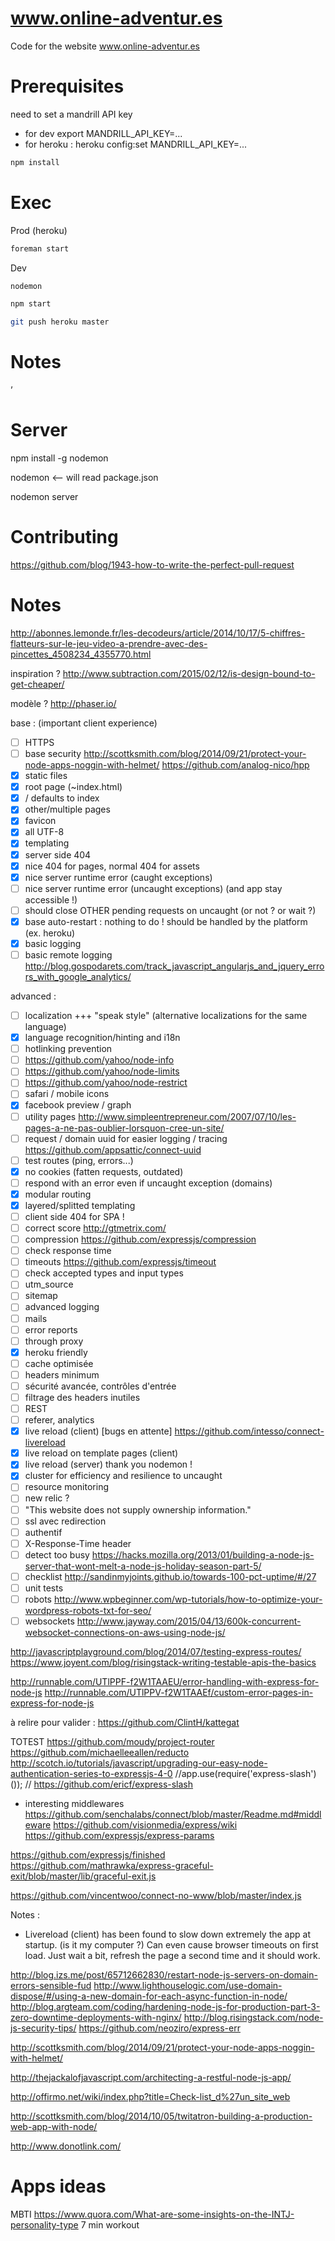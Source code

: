 www.online-adventur.es
======================

Code for the website www.online-adventur.es

Prerequisites
=============
need to set a mandrill API key
* for dev export MANDRILL_API_KEY=...
* for heroku : heroku config:set MANDRILL_API_KEY=...

```bash
npm install
```

Exec
====

Prod (heroku)
```bash
foreman start
```

Dev
```bash
nodemon
```

```bash
npm start
```


```bash
git push heroku master
```



Notes
=====
’


Server
======

npm install -g nodemon

nodemon   <-- will read package.json

nodemon server


Contributing
============
https://github.com/blog/1943-how-to-write-the-perfect-pull-request



Notes
=====

http://abonnes.lemonde.fr/les-decodeurs/article/2014/10/17/5-chiffres-flatteurs-sur-le-jeu-video-a-prendre-avec-des-pincettes_4508234_4355770.html

inspiration ? http://www.subtraction.com/2015/02/12/is-design-bound-to-get-cheaper/

modèle ? http://phaser.io/

base : (important client experience)
- [ ] HTTPS
- [ ] base security http://scottksmith.com/blog/2014/09/21/protect-your-node-apps-noggin-with-helmet/
                    https://github.com/analog-nico/hpp
- [x] static files
- [x] root page (~index.html)
- [x] / defaults to index
- [x] other/multiple pages
- [x] favicon
- [x] all UTF-8
- [x] templating
- [x] server side 404
- [x] nice 404 for pages, normal 404 for assets
- [x] nice server runtime error (caught exceptions)
- [ ] nice server runtime error (uncaught exceptions) (and app stay accessible !)
- [ ] should close OTHER pending requests on uncaught (or not ? or wait ?)
- [x] base auto-restart : nothing to do ! should be handled by the platform (ex. heroku)
- [x] basic logging
- [ ] basic remote logging http://blog.gospodarets.com/track_javascript_angularjs_and_jquery_errors_with_google_analytics/

advanced :
- [ ] localization +++ "speak style" (alternative localizations for the same language)
- [x] language recognition/hinting and i18n
- [ ] hotlinking prevention
- [ ] https://github.com/yahoo/node-info
- [ ] https://github.com/yahoo/node-limits
- [ ] https://github.com/yahoo/node-restrict
- [ ] safari / mobile icons
- [x] facebook preview / graph
- [ ] utility pages http://www.simpleentrepreneur.com/2007/07/10/les-pages-a-ne-pas-oublier-lorsquon-cree-un-site/
- [ ] request / domain uuid for easier logging / tracing https://github.com/appsattic/connect-uuid
- [ ] test routes (ping, errors...)
- [x] no cookies (fatten requests, outdated)
- [ ] respond with an error even if uncaught exception (domains)
- [x] modular routing
- [x] layered/splitted templating
- [ ] client side 404 for SPA !
- [ ] correct score http://gtmetrix.com/
- [ ] compression  https://github.com/expressjs/compression
- [ ] check response time
- [ ] timeouts  https://github.com/expressjs/timeout
- [ ] check accepted types and input types
- [ ] utm_source
- [ ] sitemap
- [ ] advanced logging
- [ ] mails
- [ ] error reports
- [ ] through proxy
- [x] heroku friendly
- [ ] cache optimisée
- [ ] headers minimum
- [ ] sécurité avancée, contrôles d'entrée
- [ ] filtrage des headers inutiles
- [ ] REST
- [ ] referer, analytics
- [x] live reload (client) [bugs en attente] https://github.com/intesso/connect-livereload
- [x] live reload on template pages (client)
- [x] live reload (server) thank you nodemon !
- [x] cluster for efficiency and resilience to uncaught
- [ ] resource monitoring
- [ ] new relic ?
- [ ] "This website does not supply ownership information."
- [ ] ssl avec redirection
- [ ] authentif
- [ ] X-Response-Time header
- [ ] detect too busy https://hacks.mozilla.org/2013/01/building-a-node-js-server-that-wont-melt-a-node-js-holiday-season-part-5/
- [ ] checklist http://sandinmyjoints.github.io/towards-100-pct-uptime/#/27
- [ ] unit tests
- [ ] robots http://www.wpbeginner.com/wp-tutorials/how-to-optimize-your-wordpress-robots-txt-for-seo/
- [ ] websockets http://www.jayway.com/2015/04/13/600k-concurrent-websocket-connections-on-aws-using-node-js/

http://javascriptplayground.com/blog/2014/07/testing-express-routes/
https://www.joyent.com/blog/risingstack-writing-testable-apis-the-basics

http://runnable.com/UTlPPF-f2W1TAAEU/error-handling-with-express-for-node-js
http://runnable.com/UTlPPV-f2W1TAAEf/custom-error-pages-in-express-for-node-js

à relire pour valider : https://github.com/ClintH/kattegat

TOTEST
https://github.com/moudy/project-router
https://github.com/michaelleeallen/reducto
http://scotch.io/tutorials/javascript/upgrading-our-easy-node-authentication-series-to-expressjs-4-0
//app.use(require('express-slash')()); // https://github.com/ericf/express-slash

 + interesting middlewares
https://github.com/senchalabs/connect/blob/master/Readme.md#middleware
https://github.com/visionmedia/express/wiki
https://github.com/expressjs/express-params


https://github.com/expressjs/finished
https://github.com/mathrawka/express-graceful-exit/blob/master/lib/graceful-exit.js

https://github.com/vincentwoo/connect-no-www/blob/master/index.js

Notes :
* Livereload (client) has been found to slow down extremely the app at startup. (is it my computer ?)
  Can even cause browser timeouts on first load.
  Just wait a bit, refresh the page a second time and it should work.

http://blog.izs.me/post/65712662830/restart-node-js-servers-on-domain-errors-sensible-fud
http://www.lighthouselogic.com/use-domain-dispose/#/using-a-new-domain-for-each-async-function-in-node/
http://blog.argteam.com/coding/hardening-node-js-for-production-part-3-zero-downtime-deployments-with-nginx/
http://blog.risingstack.com/node-js-security-tips/
https://github.com/neoziro/express-err


http://scottksmith.com/blog/2014/09/21/protect-your-node-apps-noggin-with-helmet/

http://thejackalofjavascript.com/architecting-a-restful-node-js-app/

http://offirmo.net/wiki/index.php?title=Check-list_d%27un_site_web

http://scottksmith.com/blog/2014/10/05/twitatron-building-a-production-web-app-with-node/

http://www.donotlink.com/


Apps ideas
==========
MBTI https://www.quora.com/What-are-some-insights-on-the-INTJ-personality-type
7 min workout


